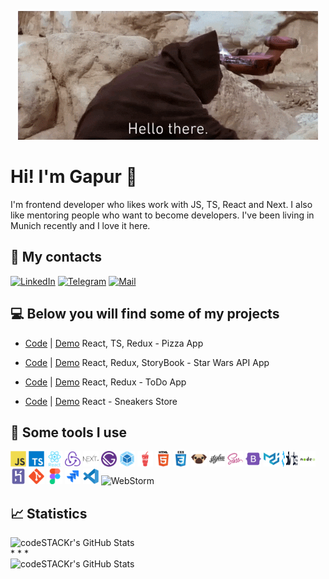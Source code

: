 <div align="center">

[![Header](https://github.com/GapurEvloev/gapurevloev/blob/main/assets/obi-van.425a324483e3572cd4d4.gif)](https://www.linkedin.com/in/gapur/)

</div>

# Hi! I'm Gapur 👋
<p align="left">I'm frontend developer who likes work with JS, TS, React and Next. I also like mentoring people who want to become developers. I've been living in Munich recently and I love it here.</p>

## 🤙 My сontacts
[![LinkedIn](https://img.shields.io/badge/-gapur-0b66c2?style=for-the-badge&logo=Linkedin&logoColor=white&link=https://www.linkedin.com/in/gapur/)](https://www.linkedin.com/in/gapur/)
[![Telegram](https://img.shields.io/badge/-gapur-2aa8ea?style=for-the-badge&logo=telegram&logoColor=white&link=https://t.me/gapur)](https://t.me/gapur)
[![Mail](https://img.shields.io/badge/-@Mail-c2e7ff?style=for-the-badge&logo=Mail&logoColor=white&link=mailto:kaloycant@gmail.com)](mailto:kaloycant@gmail.com)


## 💻 Below you will find some of my projects
- [Сode](https://github.com/GapurEvloev/react_pizza_v2) | [Demo](https://gapurevloev.github.io/react_pizza_v2/) React, TS, Redux - Pizza App

- [Сode](https://github.com/GapurEvloev/swapi) | [Demo](https://gapurevloev.github.io/swapi/) React, Redux, StoryBook - Star Wars API App

- [Сode](https://github.com/GapurEvloev/react_todo) | [Demo](https://gapurevloev.github.io/react_todo/) React, Redux - ToDo App

- [Сode](https://github.com/GapurEvloev/react-sneakers) | [Demo](https://gapurevloev.github.io/react-sneakers/) React - Sneakers Store

## 🚀 Some tools I use

<p align="left">
<img src="https://raw.githubusercontent.com/devicons/devicon/master/icons/javascript/javascript-original.svg" alt="javascript" width="25" height="25" />
<img src="https://raw.githubusercontent.com/devicons/devicon/master/icons/typescript/typescript-original.svg" alt="typescript" width="25" height="25" />
<img src="https://raw.githubusercontent.com/devicons/devicon/master/icons/react/react-original-wordmark.svg" alt="react" width="25" height="25" />
<img src="https://raw.githubusercontent.com/devicons/devicon/master/icons/redux/redux-original.svg" alt="redux" width="25" height="25" />
<img src="https://raw.githubusercontent.com/devicons/devicon/master/icons/nextjs/nextjs-original-wordmark.svg" alt="nextjs" width="25" height="25" />
<img src="https://github.com/devicons/devicon/blob/master/icons/gatsby/gatsby-original.svg" alt="gatsby" width="25" height="25" />
<img src="https://raw.githubusercontent.com/devicons/devicon/master/icons/webpack/webpack-original.svg" alt="webpack" width="25" height="25" />
<img src="https://raw.githubusercontent.com/devicons/devicon/master/icons/gulp/gulp-plain.svg" alt="gulp" width="25" height="25" />

<img src="https://raw.githubusercontent.com/devicons/devicon/master/icons/html5/html5-original-wordmark.svg" alt="html5" width="25" height="25" />
<img src="https://raw.githubusercontent.com/devicons/devicon/master/icons/css3/css3-original-wordmark.svg" alt="css3" width="25" height="25" />
<img src="https://github.com/GapurEvloev/gapurevloev/blob/main/assets/pugjs-icon.svg" alt="pugjs" width="25" height="25" />
<img src="https://raw.githubusercontent.com/devicons/devicon/master/icons/stylus/stylus-original.svg" alt="stylus" width="25" height="25" />
<img src="https://raw.githubusercontent.com/devicons/devicon/master/icons/sass/sass-original.svg" alt="react" width="25" height="25" />

<img src="https://raw.githubusercontent.com/devicons/devicon/master/icons/bootstrap/bootstrap-plain.svg" alt="bootstrap" width="25" height="25" />
<img src="https://raw.githubusercontent.com/devicons/devicon/master/icons/materialui/materialui-original.svg" alt="materialui" width="25" height="25" />
<img src="https://raw.githubusercontent.com/devicons/devicon/master/icons/tailwindcss/tailwindcss-original-wordmark.svg" alt="tailwindcss" width="25" height="25" />

<img src="https://raw.githubusercontent.com/devicons/devicon/master/icons/nodejs/nodejs-original-wordmark.svg" alt="nodejs" width="25" height="25" />
<img src="https://raw.githubusercontent.com/devicons/devicon/master/icons/heroku/heroku-plain.svg" alt="heroku" width="25" height="25" />
<img src="https://raw.githubusercontent.com/devicons/devicon/master/icons/git/git-plain.svg" alt="git" width="25" height="25" />
<img src="https://raw.githubusercontent.com/devicons/devicon/master/icons/figma/figma-original.svg" alt="figma" width="25" height="25" />
<img src="https://raw.githubusercontent.com/devicons/devicon/master/icons/jira/jira-original.svg" alt="jira" width="25" height="25" />
<img src="https://raw.githubusercontent.com/devicons/devicon/master/icons/vscode/vscode-original.svg" alt="vscode" width="25" height="25" />
<img src="https://upload.wikimedia.org/wikipedia/commons/c/c0/WebStorm_Icon.svg" alt="WebStorm" width="25" height="25" />
</p>

## 📈 Statistics
<div display='flex'>
  <img align="left" alt="codeSTACKr's GitHub Stats" src="https://github-readme-stats.vercel.app/api?username=GapurEvloev&include_all_commits=true&hide=issues&show_icons=true"/>
</div>
</br>
* * *
</br>
<div display='flex'>
  <img align="left" alt="codeSTACKr's GitHub Stats" src="https://github-readme-stats.vercel.app/api/top-langs/?username=GapurEvloev&langs_count=8&layout=compact"/>
</div>
